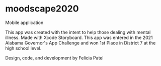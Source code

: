 # moodscape2020
Mobile application 

This app was created with the intent to help those dealing with mental illness. 
Made with Xcode Storyboard.
This app was entered in the 2021 Alabama Governor's App Challenge and won 1st Place in District 7 at the high school level.

Design, code, and development by Felicia Patel

